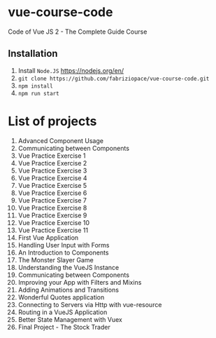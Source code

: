# vue-course-code
Code of Vue JS 2 - The Complete Guide Course

## Installation
1. Install `Node.JS` https://nodejs.org/en/
2. `git clone https://github.com/fabriziopace/vue-course-code.git`
3. `npm install`
4. `npm run start`

# List of projects
1. Advanced Component Usage
2. Communicating between Components
3. Vue Practice Exercise 1
4. Vue Practice Exercise 2
5. Vue Practice Exercise 3
6. Vue Practice Exercise 4
7. Vue Practice Exercise 5
8. Vue Practice Exercise 6
9. Vue Practice Exercise 7
10. Vue Practice Exercise 8
11. Vue Practice Exercise 9
12. Vue Practice Exercise 10
13. Vue Practice Exercise 11
14. First Vue Application
15. Handling User Input with Forms
16. An Introduction to Components
17. The Monster Slayer Game
18. Understanding the VueJS Instance
19. Communicating between Components
20. Improving your App with Filters and Mixins
21. Adding Animations and Transitions
22. Wonderful Quotes application
23. Connecting to Servers via Http with vue-resource
24. Routing in a VueJS Application
25. Better State Management with Vuex
26. Final Project - The Stock Trader